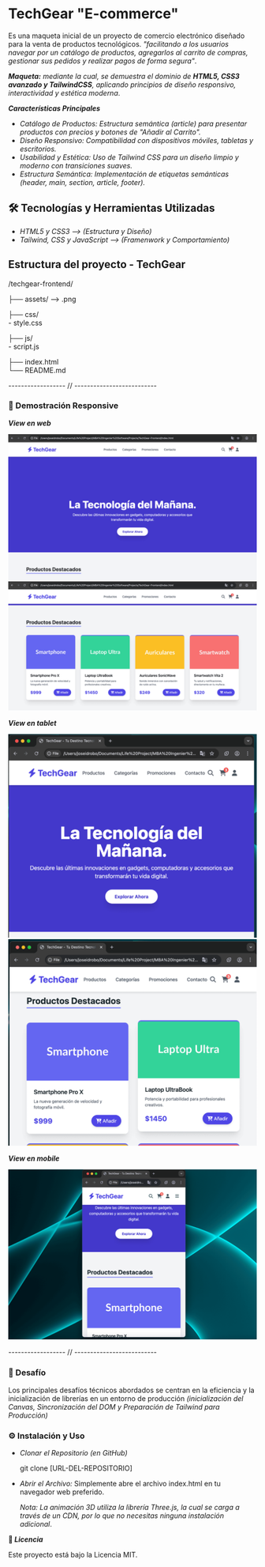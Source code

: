 
# TechGear "E-commerce"
Es una maqueta inicial de un proyecto de comercio electrónico diseñado para la venta de productos tecnológicos. _"facilitando a los usuarios navegar por un catálogo de productos, agregarlos al carrito de compras, gestionar sus pedidos y realizar pagos de forma segura"_. 

_**Maqueta:**_ _mediante la cual, se demuestra el dominio de **HTML5, CSS3 avanzado y TailwindCSS**, aplicando principios de diseño responsivo, interactividad y estética moderna_.

**_Características Principales_**

- _Catálogo de Productos: Estructura semántica (article) para presentar productos con precios y botones de "Añadir al Carrito"._
- _Diseño Responsivo: Compatibilidad con dispositivos móviles, tabletas y escritorios._
- _Usabilidad y Estética: Uso de Tailwind CSS para un diseño limpio y moderno con transiciones suaves._
- _Estructura Semántica: Implementación de etiquetas semánticas (header, main, section, article, footer)._

## 🛠️ Tecnologías y Herramientas Utilizadas

- _HTML5 y CSS3 --> (Estructura y Diseño)_
- _Tailwind, CSS y JavaScript --> (Framenwork y Comportamiento)_


## Estructura del proyecto - TechGear

/techgear-frontend/

├── assets/ --> .png

├── css/     
     - style.css

├── js/    
     - script.js   
     
├── index.html  
└── README.md  

------------------ // --------------------------

### 📸 Demostración Responsive

**_View en web_**

![Test en web](assets/desktop.png)
![Test en web](assets/desktop2.png)

**_View en tablet_**

![Test en tablet](assets/tablet1.png)
![Test en tablet](assets/tablet2.png)

**_View en mobile_**

![Test en mobile](assets/mobile.png)

------------------ // --------------------------

### 🚧 Desafío

Los principales desafíos técnicos abordados se centran en la eficiencia y la inicialización de librerías en un entorno de producción _(inicialización del Canvas, Sincronización del DOM y Preparación de Tailwind para Producción)_


### ⚙️ Instalación y Uso

- _Clonar el Repositorio (en GitHub)_

   git clone [URL-DEL-REPOSITORIO]

- _Abrir el Archivo:_
   Simplemente abre el archivo index.html en tu navegador web preferido.

   _Nota: La animación 3D utiliza la librería Three.js, la cual se carga a través de un CDN, por lo que no necesitas ninguna instalación adicional_.


**📄 _Licencia_**

Este proyecto está bajo la Licencia MIT.